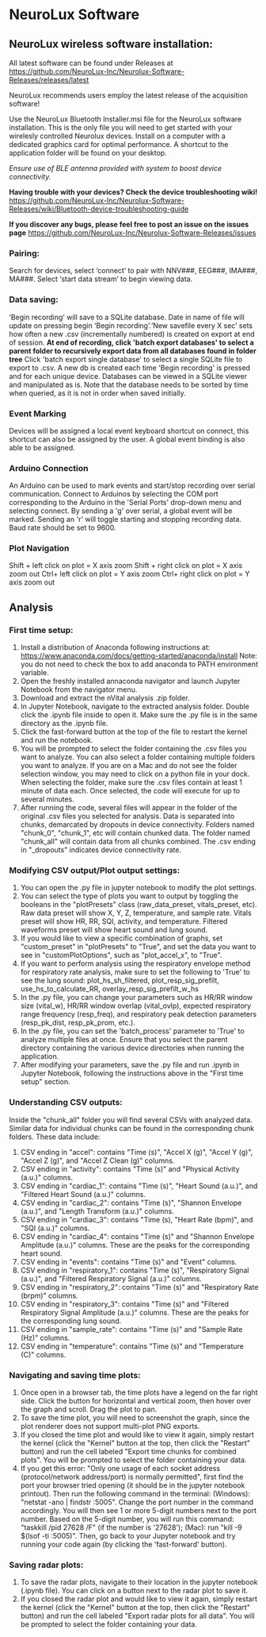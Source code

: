 # NeuroLux Software
## NeuroLux wireless software installation:
All latest software can be found under Releases at https://github.com/NeuroLux-Inc/Neurolux-Software-Releases/releases/latest

NeuroLux recommends users employ the latest release of the acquisition software!

Use the NeuroLux Bluetooth Installer.msi file for the NeuroLux software installation. This is the only file you will need to get started with your wirelesly controlled Neurolux devices. Install on a computer with a dedicated graphics card for optimal performance. A shortcut to the application folder will be found on your desktop.

*Ensure use of BLE antenna provided with system to boost device connectivity.*

**Having trouble with your devices? Check the device troubleshooting wiki!**
https://github.com/NeuroLux-Inc/Neurolux-Software-Releases/wiki/Bluetooth-device-troubleshooting-guide

**If you discover any bugs, please feel free to post an issue on the issues page** 
https://github.com/NeuroLux-Inc/Neurolux-Software-Releases/issues

### Pairing:
Search for devices, select ‘connect’ to pair with NNV###, EEG###, IMA###, MA###. Select ‘start data stream’ to begin viewing data.

### Data saving:
‘Begin recording’ will save to a SQLite database. Date in name of file will update on pressing begin ‘Begin recording’.‘New savefile every X sec’ sets how often a new .csv (incrementally numbered) is created on export at end of session. **At end of recording, click 'batch export databases' to select a parent folder to recursively export data from all databases found in folder tree** Click 'batch export single database' to select a single SQLite file to export to .csv. A new db is created each time 'Begin recording' is pressed and for each unique device. Databases can be viewed in a SQLite viewer and manipulated as is. Note that the database needs to be sorted by time when queried, as it is not in order when saved initially. 

### Event Marking
Devices will be assigned a local event keyboard shortcut on connect, this shortcut can also be assigned by the user. A global event binding is also able to be assigned.

### Arduino Connection
An Arduino can be used to mark events and start/stop recording over serial communication. Connect to Arduinos by selecting the COM port corresponding to the Arduino in the 'Serial Ports' drop-down menu and selecting connect. By sending a 'g' over serial, a global event will be marked. Sending an 'r' will toggle starting and stopping recording data. Baud rate should be set to 9600.

### Plot Navigation
Shift + left click on plot = X axis zoom
Shift + right click on plot = X axis zoom out
Ctrl+ left click on plot = Y axis zoom
Ctrl+ right click on plot = Y axis zoom out

## Analysis

### First time setup:
1. Install a distribution of Anaconda following instructions at: https://www.anaconda.com/docs/getting-started/anaconda/install
   Note: you do not need to check the box to add anaconda to PATH environment variable.
2. Open the freshly installed annaconda navigator and launch Jupyter Notebook from the navigator menu.
3. Download and extract the nVital analysis .zip folder.
4. In Jupyter Notebook, navigate to the extracted analysis folder. Double click the .ipynb file inside to open it. Make sure the .py file is in the same directory as the .ipynb file.
5. Click the fast-forward button at the top of the file to restart the kernel and run the notebook. 
6. You will be prompted to select the folder containing the .csv files you want to analyze. You can also select a folder containing multiple folders you want to analyze. If you are on a Mac and do not see the folder selection window, you may need to click on a python file in your dock. When selecting the folder, make sure the .csv files contain at least 1 minute of data each. Once selected, the code will execute for up to several minutes.
7. After running the code, several files will appear in the folder of the original .csv files you selected for analysis. Data is separated into chunks, demarcated by dropouts in device connectivity. Folders named "chunk_0", "chunk_1", etc will contain chunked data. The folder named "chunk_all" will contain data from all chunks combined. The .csv ending in "_dropouts" indicates device connectivity rate. 

### Modifying CSV output/Plot output settings:
1. You can open the .py file in jupyter notebook to modify the plot settings.
2. You can select the type of plots you want to output by toggling the booleans in the "plotPresets" class (raw_data_preset, vitals_preset, etc). Raw data preset will show X, Y, Z, temperature, and sample rate. Vitals preset will show HR, RR, SQI, activity, and temperature. Filtered waveforms preset will show heart sound and lung sound. 
3. If you would like to view a specific combination of graphs, set "custom_preset" in "plotPresets" to "True", and set the data you want to see in "customPlotOptions", such as "plot_accel_x", to "True". 
4. If you want to perform analysis using the respiratory envelope method for respiratory rate analysis, make sure to set the following to 'True' to see the lung sound: plot_hs_sh_filtered, plot_resp_sig_prefilt, use_hs_to_calculate_RR, overlay_resp_sig_prefilt_w_hs
5. In the .py file, you can change your parameters such as HR/RR window size (vital_w), HR/RR window overlap (vital_ovlp), expected respiratory range frequency (resp_freq), and respiratory peak detection parameters (resp_pk_dist, resp_pk_prom, etc.).
6. In the .py file, you can set the 'batch_process' parameter to 'True' to analyze multiple files at once. Ensure that you select the parent directory containing the various device directories when running the application.
7. After modifying your parameters, save the .py file and run .ipynb in Jupyter Notebook, following the instructions above in the "First time setup" section.

### Understanding CSV outputs:
Inside the "chunk_all" folder you will find several CSVs with analyzed data. Similar data for individual chunks can be found in the corresponding chunk folders. These data include:
   1. CSV ending in "accel": contains "Time (s)", "Accel X (g)", "Accel Y (g)", "Accel Z (g)", and "Accel Z Clean (g)" columns.
   2. CSV ending in "activity": contains "Time (s)" and "Physical Activity (a.u.)" columns.
   3. CSV ending in "cardiac_1": contains "Time (s)", "Heart Sound (a.u.)", and "Filtered Heart Sound (a.u.)" columns.
   4. CSV ending in "cardiac_2": contains "Time (s)", "Shannon Envelope (a.u.)", and "Length Transform (a.u.)" columns.
   5. CSV ending in "cardiac_3": contains "Time (s), "Heart Rate (bpm)",  and "SQI (a.u.)" columns.
   6. CSV ending in "cardiac_4": contains "Time (s)" and "Shannon Envelope Amplitude (a.u.)" columns. These are the peaks for the corresponding heart sound.
   7. CSV ending in "events": contains "Time (s)" and "Event" columns.
   8. CSV ending in "respiratory_1": contains "Time (s)", "Respiratory Signal (a.u.)", and "Filtered Respiratory Signal (a.u.)" columns.
   9. CSV ending in "respiratory_2": contains "Time (s)" and "Respiratory Rate (brpm)" columns.
   10. CSV ending in "respiratory_3": contains "Time (s)" and "Filtered Respiratory Signal Amplitude (a.u.)" columns. These are the peaks for the corresponding lung sound.
   11. CSV ending in "sample_rate": contains "Time (s)" and "Sample Rate (Hz)" columns. 
   12. CSV ending in "temperature": contains "Time (s)" and "Temperature (C)" columns.
   
### Navigating and saving time plots:
1. Once open in a browser tab, the time plots have a legend on the far right side. Click the button for horizontal and vertical zoom, then hover over the graph and scroll. Drag the plot to pan. 
2. To save the time plot, you will need to screenshot the graph, since the plot renderer does not support multi-plot PNG exports. 
3. If you closed the time plot and would like to view it again, simply restart the kernel (click the "Kernel" button at the top, then click the "Restart" button) and run the cell labeled "Export time chunks for combined plots". You will be prompted to select the folder containing your data. 
4. If you get this error: "Only one usage of each socket address (protocol/network address/port) is normally permitted", first find the port your browser tried opening (it should be in the jupyter notebook printout). Then run the following command in the terminal: (Windows): "netstat -ano | findstr :5005". Change the port number in the command accordingly. You will then see 1 or more 5-digit numbers next to the port number. Based on the 5-digit number, you will run this command: "taskkill /pid 27628 /F" (if the number is '27628'); (Mac): run "kill -9 $(lsof -ti :5005)". Then, go back to your Jupyter notebook and try running your code again (by clicking the 'fast-forward' button). 

### Saving radar plots:
1. To save the radar plots, navigate to their location in the jupyter notebook (.ipynb file). You can click on a button next to the radar plot to save it. 
2. If you closed the radar plot and would like to view it again, simply restart the kernel (click the "Kernel" button at the top, then click the "Restart" button) and run the cell labeled "Export radar plots for all data". You will be prompted to select the folder containing your data. 
